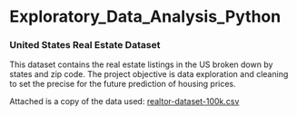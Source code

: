# Exploratory_Data_Analysis_Python

### United States Real Estate Dataset
This dataset contains the real estate listings in the US broken down by states and zip code. 
The project objective is data exploration and cleaning to set the precise for the future prediction of housing prices.

Attached is a copy of the data used:
[realtor-dataset-100k.csv](https://github.com/Akuadjei/Exploratory_Data_Analysis_Python/files/8840859/realtor-dataset-100k.csv)
